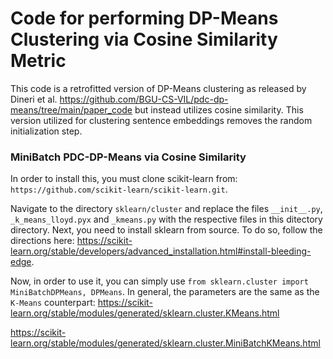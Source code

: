 # Code for performing DP-Means Clustering via Cosine Similarity Metric

This code is a retrofitted version of DP-Means clustering as released by Dineri et al. https://github.com/BGU-CS-VIL/pdc-dp-means/tree/main/paper_code but instead utilizes cosine similarity. This version utilized for clustering sentence embeddings removes the random initialization step.

###  MiniBatch PDC-DP-Means via Cosine Similarity

In order to install this, you must clone scikit-learn from: `https://github.com/scikit-learn/scikit-learn.git`.

Navigate to the directory `sklearn/cluster` and replace the files `__init__.py`, `_k_means_lloyd.pyx` and `_kmeans.py` with the respective files in this ditectory directory.
Next, you need to install sklearn from source. To do so, follow the directions here: https://scikit-learn.org/stable/developers/advanced_installation.html#install-bleeding-edge.

Now, in order to use it, you can simply use `from sklearn.cluster import MiniBatchDPMeans, DPMeans`. In general, the parameters are the same as the `K-Means` counterpart:
https://scikit-learn.org/stable/modules/generated/sklearn.cluster.KMeans.html

https://scikit-learn.org/stable/modules/generated/sklearn.cluster.MiniBatchKMeans.html
